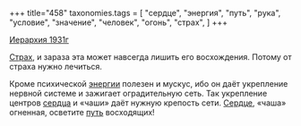 +++
title="458"
taxonomies.tags = [
 "сердце",
 "энергия",
 "путь",
 "рука",
 "условие",
 "значение",
 "человек",
 "огонь",
 "страх",
]
+++

[Иерархия 1931г](/agni/1931)

[Страх](/tags/человек), и зараза эта может навсегда лишить его восхождения. Потому от страха нужно лечиться.   

Кроме психической [энергии](/tags/энергия) полезен и мускус, ибо он даёт укрепление нервной системе и зажигает оградительную сеть. Так укрепление центров [сердца](/tags/сердце) и «чаши» даёт нужную крепость сети. [Сердце](/tags/сердце), «чаша» огненная, осветите [путь](/tags/путь) восходящих!   


